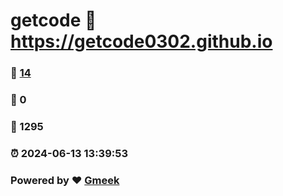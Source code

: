 # getcode :link: https://getcode0302.github.io 
### :page_facing_up: [14](https://getcode0302.github.io/tag.html) 
### :speech_balloon: 0 
### :hibiscus: 1295 
### :alarm_clock: 2024-06-13 13:39:53 
### Powered by :heart: [Gmeek](https://github.com/Meekdai/Gmeek)
